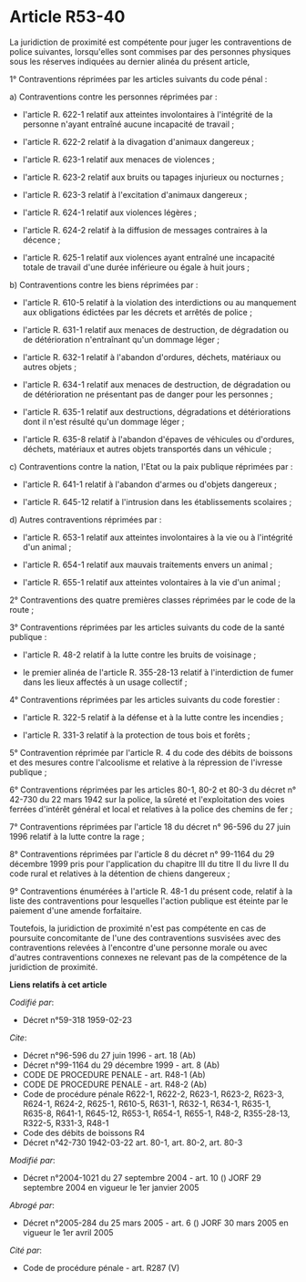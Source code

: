 # Article R53-40

La juridiction de proximité est compétente pour juger les contraventions de police suivantes, lorsqu'elles sont commises par
des personnes physiques sous les réserves indiquées au dernier alinéa du présent article,

1° Contraventions réprimées par les articles suivants du code pénal :

a) Contraventions contre les personnes réprimées par :

- l'article R. 622-1 relatif aux atteintes involontaires à l'intégrité de la personne n'ayant entraîné aucune incapacité de
travail ;

- l'article R. 622-2 relatif à la divagation d'animaux dangereux ;

- l'article R. 623-1 relatif aux menaces de violences ;

- l'article R. 623-2 relatif aux bruits ou tapages injurieux ou nocturnes ;

- l'article R. 623-3 relatif à l'excitation d'animaux dangereux ;

- l'article R. 624-1 relatif aux violences légères ;

- l'article R. 624-2 relatif à la diffusion de messages contraires à la décence ;

- l'article R. 625-1 relatif aux violences ayant entraîné une incapacité totale de travail d'une durée inférieure ou égale à
huit jours ;

b) Contraventions contre les biens réprimées par :

- l'article R. 610-5 relatif à la violation des interdictions ou au manquement aux obligations édictées par les décrets et
arrêtés de police ;

- l'article R. 631-1 relatif aux menaces de destruction, de dégradation ou de détérioration n'entraînant qu'un dommage
léger ;

- l'article R. 632-1 relatif à l'abandon d'ordures, déchets, matériaux ou autres objets ;

- l'article R. 634-1 relatif aux menaces de destruction, de dégradation ou de détérioration ne présentant pas de danger pour
les personnes ;

- l'article R. 635-1 relatif aux destructions, dégradations et détériorations dont il n'est résulté qu'un dommage léger ;

- l'article R. 635-8 relatif à l'abandon d'épaves de véhicules ou d'ordures, déchets, matériaux et autres objets transportés
dans un véhicule ;

c) Contraventions contre la nation, l'Etat ou la paix publique réprimées par :

- l'article R. 641-1 relatif à l'abandon d'armes ou d'objets dangereux ;

- l'article R. 645-12 relatif à l'intrusion dans les établissements scolaires ;

d) Autres contraventions réprimées par :

- l'article R. 653-1 relatif aux atteintes involontaires à la vie ou à l'intégrité d'un animal ;

- l'article R. 654-1 relatif aux mauvais traitements envers un animal ;

- l'article R. 655-1 relatif aux atteintes volontaires à la vie d'un animal ;

2° Contraventions des quatre premières classes réprimées par le code de la route ;

3° Contraventions réprimées par les articles suivants du code de la santé publique :

- l'article R. 48-2 relatif à la lutte contre les bruits de voisinage ;

- le premier alinéa de l'article R. 355-28-13 relatif à l'interdiction de fumer dans les lieux affectés à un usage
collectif ;

4° Contraventions réprimées par les articles suivants du code forestier :

- l'article R. 322-5 relatif à la défense et à la lutte contre les incendies ;

- l'article R. 331-3 relatif à la protection de tous bois et forêts ;

5° Contravention réprimée par l'article R. 4 du code des débits de boissons et des mesures contre l'alcoolisme et relative à
la répression de l'ivresse publique ;

6° Contraventions réprimées par les articles 80-1, 80-2 et 80-3 du décret n° 42-730 du 22 mars 1942 sur la police, la sûreté
et l'exploitation des voies ferrées d'intérêt général et local et relatives à la police des chemins de fer ;

7° Contraventions réprimées par l'article 18 du décret n° 96-596 du 27 juin 1996 relatif à la lutte contre la rage ;

8° Contraventions réprimées par l'article 8 du décret n° 99-1164 du 29 décembre 1999 pris pour l'application du chapitre III
du titre II du livre II du code rural et relatives à la détention de chiens dangereux ;

9° Contraventions énumérées à l'article R. 48-1 du présent code, relatif à la liste des contraventions pour lesquelles
l'action publique est éteinte par le paiement d'une amende forfaitaire.

Toutefois, la juridiction de proximité n'est pas compétente en cas de poursuite concomitante de l'une des contraventions
susvisées avec des contraventions relevées à l'encontre d'une personne morale ou avec d'autres contraventions connexes ne
relevant pas de la compétence de la juridiction de proximité.

**Liens relatifs à cet article**

_Codifié par_:

  - Décret n°59-318 1959-02-23

_Cite_:

  - Décret n°96-596 du 27 juin 1996 - art. 18 (Ab)
  - Décret n°99-1164 du 29 décembre 1999 - art. 8 (Ab)
  - CODE DE PROCEDURE PENALE - art. R48-1 (Ab)
  - CODE DE PROCEDURE PENALE - art. R48-2 (Ab)
  - Code de procédure pénale R622-1, R622-2, R623-1, R623-2, R623-3, R624-1, R624-2, R625-1, R610-5, R631-1, R632-1, R634-1, R635-1, R635-8, R641-1, R645-12, R653-1, R654-1, R655-1, R48-2, R355-28-13, R322-5, R331-3, R48-1
  - Code des débits de boissons R4
  - Décret n°42-730 1942-03-22 art. 80-1, art. 80-2, art. 80-3

_Modifié par_:

  - Décret n°2004-1021 du 27 septembre 2004 - art. 10 () JORF 29 septembre 2004 en vigueur le 1er janvier 2005

_Abrogé par_:

  - Décret n°2005-284 du 25 mars 2005 - art. 6 () JORF 30 mars 2005 en vigueur le 1er avril 2005

_Cité par_:

  - Code de procédure pénale - art. R287 (V)
